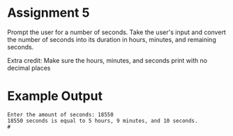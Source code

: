 # Assignment 5
Prompt the user for a number of seconds. Take the user's input and convert the number of seconds into its duration in hours, minutes, and remaining seconds.

Extra credit: Make sure the hours, minutes, and seconds print with no decimal places

# Example Output

```tokyo:~/LearningC/# ./assignment5
Enter the amount of seconds: 18550
18550 seconds is equal to 5 hours, 9 minutes, and 10 seconds. 
#
```
